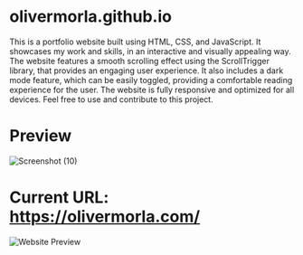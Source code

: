 # olivermorla.github.io

This is a portfolio website built using HTML, CSS, and JavaScript. It showcases my work and skills, in an interactive and visually appealing way. The website features a smooth scrolling effect using the ScrollTrigger library, that provides an engaging user experience. It also includes a dark mode feature, which can be easily toggled, providing a comfortable reading experience for the user. The website is fully responsive and optimized for all devices. Feel free to use and contribute to this project.

# Preview
![Screenshot (10)](https://user-images.githubusercontent.com/73266650/212818908-8c389dbe-f09d-4f0e-a071-2c82b541abed.png)

# Current URL: https://olivermorla.com/
![Website Preview](https://user-images.githubusercontent.com/73266650/213818706-c208a90c-2ac1-41c1-9486-8b24914e253f.gif)
